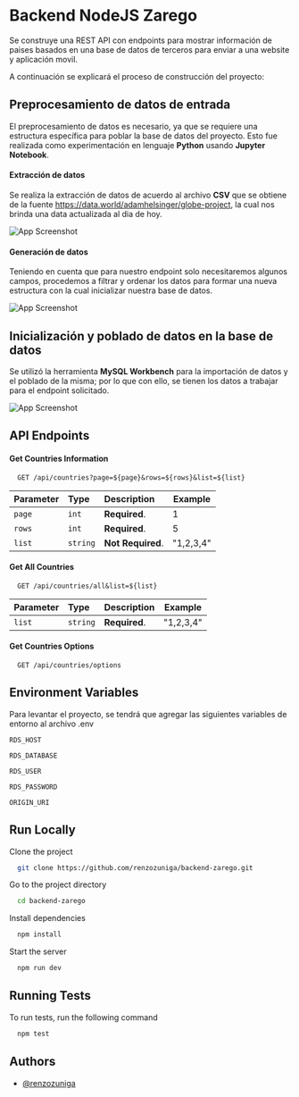 
# Backend NodeJS Zarego

Se construye una REST API con endpoints para mostrar información de paises basados en una base de datos de terceros para enviar a una website y aplicación movil.

A continuación se explicará el proceso de construcción del proyecto:




## Preprocesamiento de datos de entrada
El preprocesamiento de datos es necesario, ya que se requiere una estructura específica para poblar la base de datos del proyecto. Esto fue realizada como experimentación en lenguaje **Python** usando **Jupyter Notebook**.

#### Extracción de datos
Se realiza la extracción de datos de acuerdo al archivo **CSV** que se obtiene de la fuente https://data.world/adamhelsinger/globe-project, la cual nos brinda una data actualizada al dia de hoy.

![App Screenshot](https://img.hotimg.com/Screenshot-2024-02-24-at-12.50.18.png)

#### Generación de datos
Teniendo en cuenta que para nuestro endpoint solo necesitaremos algunos campos, procedemos a filtrar y ordenar los datos para formar una nueva estructura con la cual inicializar nuestra base de datos.

![App Screenshot](https://img.hotimg.com/Screenshot-2024-02-24-at-12.50.34.png)

## Inicialización y poblado de datos en la base de datos
Se utilizó la herramienta **MySQL Workbench** para la importación de datos y el poblado de la misma; por lo que con ello, se tienen los datos a trabajar para el endpoint solicitado. 

![App Screenshot](https://img.hotimg.com/Screenshot-2024-02-24-at-13.00.37.png)



## API Endpoints

#### Get Countries Information

```http
  GET /api/countries?page=${page}&rows=${rows}&list=${list}
```

| Parameter | Type     | Description                | Example |
| :-------- | :------- | :------------------------- |--------|
| `page` | `int` | **Required**. |1|
| `rows` | `int` | **Required**. |5|
| `list` | `string` | **Not Required**. |"1,2,3,4"|

#### Get All Countries

```http
  GET /api/countries/all&list=${list}
```

| Parameter | Type     | Description                | Example |
| :-------- | :------- | :------------------------- |--------|
| `list` | `string` | **Required**. |"1,2,3,4"|

#### Get Countries Options

```http
  GET /api/countries/options
```

## Environment Variables

Para levantar el proyecto, se tendrá que agregar las siguientes variables de entorno al archivo .env

`RDS_HOST`

`RDS_DATABASE`

`RDS_USER`

`RDS_PASSWORD`

`ORIGIN_URI`

## Run Locally

Clone the project

```bash
  git clone https://github.com/renzozuniga/backend-zarego.git
```

Go to the project directory

```bash
  cd backend-zarego
```

Install dependencies

```bash
  npm install
```

Start the server

```bash
  npm run dev
```


## Running Tests

To run tests, run the following command

```bash
  npm test
```


## Authors

- [@renzozuniga](https://www.github.com/renzozuniga)

